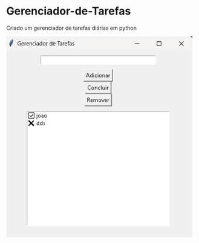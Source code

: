 # Gerenciador-de-Tarefas
Criado um gerenciador de tarefas diárias em python

<img src="images/gerenciador.png">
